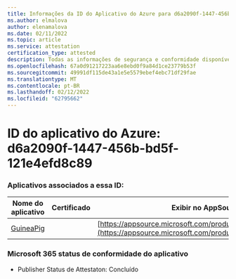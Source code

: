 ```yaml
---
title: Informações da ID do Aplicativo do Azure para d6a2090f-1447-456b-bd5f-121e4efd8c89
ms.author: elmalova
author: elenamalova
ms.date: 02/11/2022
ms.topic: article
ms.service: attestation
certification_type: attested
description: Todas as informações de segurança e conformidade disponíveis para d6a2090f-1447-456b-bd5f-121e4efd8c89.
ms.openlocfilehash: 67a0d91217223aa6e8ebd0f9a84d1ce23779b53f
ms.sourcegitcommit: 49991df115de43a1e5e5579ebef4ebc71df29fae
ms.translationtype: MT
ms.contentlocale: pt-BR
ms.lasthandoff: 02/12/2022
ms.locfileid: "62795662"
---
```

# <a name="azure-app-id-d6a2090f-1447-456b-bd5f-121e4efd8c89"></a>ID do aplicativo do Azure: d6a2090f-1447-456b-bd5f-121e4efd8c89


### <a name="apps-associated-with-this-id"></a>Aplicativos associados a essa ID:
| **Nome do aplicativo** | **Certificado** | **Exibir no AppSource** |
|--------------|---------------|-----------------------|
| [GuineaPig](https://docs.microsoft.com/microsoft-365-app-certification/forward/WA200003486) |  | [https://appsource.microsoft.com/product/office/WA200003486](https://appsource.microsoft.com/product/office/WA200003486) |

### <a name="microsoft-365-app-compliance-status"></a>Microsoft 365 status de conformidade do aplicativo
- Publisher Status de Attestaton: Concluído
